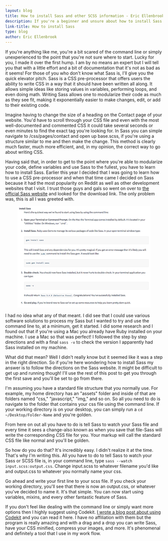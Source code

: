 ```yaml
---
layout: blog
title: How to install Sass and other SCSS information - Eric Ellenbrook
description: If you're a beginner and unsure about how to install Sass then this is for you.
link-title: How to install Sass
type: blog
author: Eric Ellenbrook
---
```

If you're anything like me, you're a bit scared of the command line or simply unexperienced to the point that you're not sure where to start. Lucky for you, I made it over the first hump. I am by no means an expert but I will tell you that with a little effort and a bit of documentation that it's not as bad as it seems! For those of you who don't know what Sass is, I'll give you the quick elevator pitch. Sass is a CSS pre-processor that offers users the ability to write CSS in a way that it should have been written all along. It allows simple ideas like storing values in variables, performing loops, and even doing math. Writing Sass allows one to modularize their code as much as they see fit, making it exponentially easier to make changes, edit, or add to their existing code.

<!--more-->

Imagine having to change the size of a heading on the Contact page of your website. You'd have to scroll through your CSS file and even with the most well-documented and commented CSS it could take several seconds or even minutes to find the exact tag you're looking for. In Sass you can simple navigate to /css/pages/contact and open up base.scss, if you're using a structure similar to me and then make the change. This method is clearly much faster, much more efficient, and, in my opinion, the correct way to go about writing CSS. 

Having said that, in order to get to the point where you're able to modularize your code, define variables and use Sass to the fullest, you have to learn how to install Sass. Earlier this year I decided that I was going to learn how to use a CSS pre-processor and when that time came I decided on Sass because it had the most popularity on Reddit as well as other development websites that I visit. I trust those guys and gals so went on over to [the official Sass website](http://sass-lang.com) and looked for the download link. The only problem was, this is all I was greeted with.
<figure class="content-image-container">
	<img src="/assets/img/blog-posts/sass-website.png" alt="How to install sass">
</figure>

I had no idea what any of that meant. I did see that I could use various software solutions to process my Sass but I wanted to try and use the command line to, at a minimum, get it started. I did some research and I found out that if you're using a Mac you already have Ruby installed on your machine. I use a Mac so that was perfect! I followed the step by step directions and with a final ```sass -v``` to check the version I apparently had Sass installed on my machine. 

What did that mean? Well I didn't really know but it seemed like it was a step in the right direction. So if you're here wondering how to install Sass my answer is to follow the directions on the Sass website. It might be difficult to get up and running though! I'll use the rest of this post to get you through the first save and you'll be set to go from there. 

I'm assuming you have a standard file structure that you normally use. For example, my home directory has an "assets" folder and inside of that are folders named "css," "javascript," "img," and so on. So all you need to do is navigate to the folder that contains your css file using the command line. If your working directory is on your desktop, you can simply run a ```cd ~/Desktop/Folder-Name``` and you're golden.

From here on out all you have to do is tell Sass to watch your Sass file and every time it sees a change-also known as when you save that file-Sass will write the corresponding CSS file for you. Your markup will call the standard CSS file like normal and you'll be golden. 

So how do you do that? 
It's incredibly easy. I didn't realize it at the time. That's why I'm writing this. All you have to do to tell Sass to watch your Sass or SCSS file is, in your command line, type ```sass --watch input.scss:output.css```. Change input.scss to whatever filename you'd like and output.css to whatever you normally name your css.

Go ahead and write your first line to your scss file. If you check your working directory, you'll see that there is now an output.css, or whatever you've decided to name it. It's that simple. You can now start using variables, mixins, and every other fantastic feature of Sass. 

If you don't feel like dealing with the command line or simply want more options then I highly suggest using Codekit. [I wrote a blog post about using Codekit](http://ellenbrook.github.io/2014/09/01/code-kit-you-need-it-trust-me.html) and you can read it here. I have no affiliation with them but the program is really amazing and with a drag and a drop you can write Sass, have your CSS minified, compress your images, and more. It's phenomenal and definitely a tool that I use in my work flow.